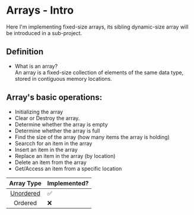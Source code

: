 # Arrays - Intro
Here I'm implementing fixed-size arrays, its sibling dynamic-size array will be introduced in a sub-project.

## Definition
  - What is an array? <br>
An array is a fixed-size collection of elements of the same data type, stored in contiguous memory locations.

## Array's basic operations:
- Initializing the array 
- Clear or Destroy the array.
- Determine whether the array is empty
- Determine whether the array is full
- Find the size of the array (how many items the array is holding)
- Searcch for an item in the array
- Insert an item in the array
- Replace an item in the array (by location)
- Delete an item from the array
- Get/Access an item from a specific location

| Array Type | Implemented? 
|:-----:|:-----
| [Unordered](Unordered/) | :white_check_mark:
| Ordered | :x: